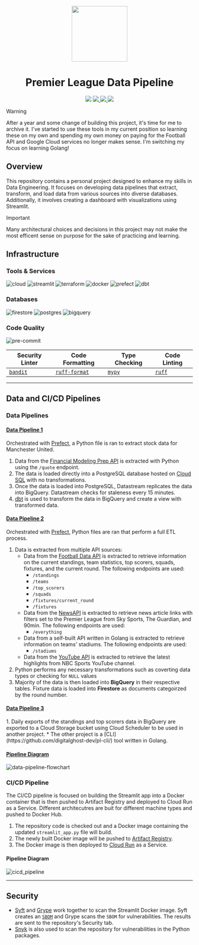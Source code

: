 <p align="center">
<img height="150" width="150" src="https://cdn.simpleicons.org/premierleague/gray"/>
</p>

<h1 align="center">Premier League Data Pipeline</h1>

<p align="center">
    <img src="https://img.shields.io/github/actions/workflow/status/digitalghost-dev/premier-league/ci_streamlit.yaml?style=flat-square&logo=github&label=CI%2FCD"/>
    <a href="https://github.com/digitalghost-dev/premier-league/blob/main/CHANGELOG.md">
        <img src="https://img.shields.io/badge/Dashboard_Version-2.17.1-FF4B4B?style=flat-square&logo=streamlit"/>
    </a>
    <a href="https://hub.docker.com/repository/docker/digitalghostdev/premier-league/general"> 
        <img src="https://img.shields.io/docker/image-size/digitalghostdev/premier-league/2.17.1?style=flat-square&logo=docker&label=Image%20Size&color=0DB7ED"/>
    </a>
    <img src="https://img.shields.io/github/repo-size/digitalghost-dev/premier-league?style=flat-square&label=Repo%20Size&color=DEA584">
</p>

> [!WARNING]
> After a year and some change of building this project, it's time for me to archive it. I've started to use these tools in my current position so learning these on my own and spending my own money on paying for the Football API and Google Cloud services no longer makes sense. I'm switching my focus on learning Golang!

## Overview
This repository contains a personal project designed to enhance my skills in Data Engineering. It focuses on developing data pipelines that extract, transform, and load data from various sources into diverse databases. Additionally, it involves creating a dashboard with visualizations using Streamlit.

> [!IMPORTANT]
> Many architectural choices and decisions in this project may not make the most efficent sense on purpose for the sake of practicing and learning.

## Infrastructure
### Tools & Services
![cloud](https://img.shields.io/badge/Google_Cloud-4285F4?style=flat-square&logo=googlecloud&logoColor=white) ![streamlit](https://img.shields.io/badge/Streamlit-FF4B4B?style=flat-square&logo=streamlit&logoColor=white) ![terraform](https://img.shields.io/badge/Terraform-844FBA?style=flat-square&logo=terraform&logoColor=white) ![docker](https://img.shields.io/badge/Docker-2496ED?style=flat-square&logo=docker&logoColor=white) ![prefect](https://img.shields.io/badge/-Prefect-070E10?style=flat-square&logo=prefect) ![dbt](https://img.shields.io/badge/dbt-FF694B?style=flat-square&logo=dbt&logoColor=white)

### Databases
![firestore](https://img.shields.io/badge/Firestore-FFCA28?style=flat-square&logo=firebase&logoColor=white) ![postgres](https://img.shields.io/badge/PostgreSQL-4169E1?style=flat-square&logo=postgresql&logoColor=white) ![bigquery](https://img.shields.io/badge/BigQuery-669DF6?style=flat-square&logo=googlebigquery&logoColor=white)

### Code Quality
![pre-commit](https://img.shields.io/badge/pre--commit-FAB040?style=flat-square&logo=pre-commit&logoColor=white)

| Security Linter | Code Formatting | Type Checking | Code Linting |
| --- | --- | --- | --- |
| [`bandit`](https://github.com/PyCQA/bandit) | [`ruff-format`](https://github.com/astral-sh/ruff) | [`mypy`](https://github.com/python/mypy) | [`ruff`](https://github.com/astral-sh/ruff) |

---

## Data and CI/CD Pipelines
### Data Pipelines

<h4><u>Data Pipeline 1</u></h4>

Orchestrated with [Prefect](https://www.prefect.io), a Python file is ran to extract stock data for Manchester United.

1. Data from the [Financial Modeling Prep API](https://site.financialmodelingprep.com) is extracted with Python using the `/quote` endpoint.
2. The data is loaded directly into a PostgreSQL database hosted on [Cloud SQL](https://cloud.google.com/sql?hl=en) with no transformations.
3. Once the data is loaded into PostgreSQL, Datastream replicates the data into BigQuery. Datastream checks for staleness every 15 minutes.
4. [dbt](https://getdbt.com) is used to transform the data in BigQuery and create a view with transformed data.

<h4><u>Data Pipeline 2</u></h4>

Orchestrated with [Prefect](https://www.prefect.io), Python files are ran that perform a full ETL process.

1. Data is extracted from multiple API sources:
    * Data from the [Football Data API](https://www.football-data.org/) is extracted to retrieve information on the current standings, team statistics, top scorers, squads, fixtures, and the current round. The following endpoints are used:
        * `/standings`
        * `/teams`
        * `/top_scorers`
        * `/squads`
        * `/fixtures/current_round`
        * `/fixtures`
    * Data from the [NewsAPI](https://newsapi.org) is extracted to retrieve news article links with filters set to the Premier League from Sky Sports, The Guardian, and 90min. The following endpoints are used:
        * `/everything`
    * Data from a self-built API written in Golang is extracted to retrieve information on teams' stadiums. The following endpoints are used:
        * `/stadiums`
    * Data from the [YouTube API](https://developers.google.com/youtube/v3) is extracted to retrieve the latest highlights from NBC Sports YouTube channel.
2. Python performs any necessary transformations such as coverting data types or checking for `NULL` values
3. Majority of the data is then loaded into **BigQuery** in their respective tables. Fixture data is loaded into **Firestore** as documents categoirzed by the round number.

<h4><u>Data Pipeline 3</u></h4>
1. Daily exports of the standings and top scorers data in BigQuery are exported to a Cloud Storage bucket using Cloud Scheduler to be used in another project.
    * The other project is a [CLI](https://github.com/digitalghost-dev/pl-cli/) tool written in Golang.

<h4><u>Pipeline Diagram</u></h4>

![data-pipeline-flowchart](https://storage.googleapis.com/premier_league_bucket/flowcharts/data_pipelines_flowchart.png)

### CI/CD Pipeline
The CI/CD pipeline is focused on building the Streamlit app into a Docker container that is then pushed to Artifact Registry and deployed to Cloud Run as a Service. Different architecutres are buit for different machine types and pushed to Docker Hub.

1. The repository code is checked out and a Docker image containing the updated `streamlit_app.py` file will build.
2. The newly built Docker image will be pushed to [Artifact Registry](https://cloud.google.com/artifact-registry).
3. The Docker image is then deployed to [Cloud Run](https://cloud.google.com/run/docs/overview/what-is-cloud-run) as a Service.

#### Pipeline Diagram
![cicd_pipeline](https://storage.googleapis.com/premier_league_bucket/flowcharts/cicd_pipeline_flowchart.png)

---

## Security
* [Syft](https://github.com/anchore/syft) and [Grype](https://github.com/anchore/grype) work together to scan the Streamlit Docker image. Syft creates an [`SBOM`](https://www.linuxfoundation.org/blog/blog/what-is-an-sbom) and Grype scans the `SBOM` for vulnerabilities. The results are sent to the repository's Security tab.
* [Snyk](https://github.com/snyk/actions/tree/master/python-3.10) is also used to scan the repository for vulnerabilities in the Python packages.
